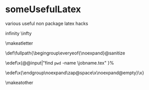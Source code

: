 someUsefulLatex
===============

various useful non package latex hacks


infinity  \infty


\makeatletter

\def\fullpath{\begingroup\everyeof{\noexpand}\@sanitize

  \edef\x{\@@input|"find `pwd` -name \jobname.tex" }%
  
  \edef\x{\endgroup\noexpand\zap@space\x\noexpand\@empty}\x}
  
\makeatother


